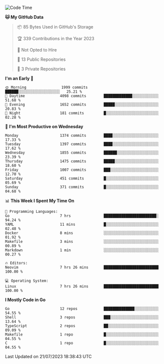 <!--START_SECTION:waka-->
![Code Time](http://img.shields.io/badge/Code%20Time-76%20hrs%2012%20mins-blue)

**🐱 My GitHub Data** 

> 📦 85 Bytes Used in GitHub's Storage 
 > 
> 🏆 339 Contributions in the Year 2023
 > 
> 🚫 Not Opted to Hire
 > 
> 📜 13 Public Repositories 
 > 
> 🔑 3 Private Repositories 
 > 
**I'm an Early 🐤** 

```text
🌞 Morning                1999 commits        ██████░░░░░░░░░░░░░░░░░░░   25.21 % 
🌆 Daytime                4098 commits        █████████████░░░░░░░░░░░░   51.68 % 
🌃 Evening                1652 commits        █████░░░░░░░░░░░░░░░░░░░░   20.83 % 
🌙 Night                  181 commits         █░░░░░░░░░░░░░░░░░░░░░░░░   02.28 % 
```
📅 **I'm Most Productive on Wednesday** 

```text
Monday                   1374 commits        ████░░░░░░░░░░░░░░░░░░░░░   17.33 % 
Tuesday                  1397 commits        ████░░░░░░░░░░░░░░░░░░░░░   17.62 % 
Wednesday                1855 commits        ██████░░░░░░░░░░░░░░░░░░░   23.39 % 
Thursday                 1475 commits        █████░░░░░░░░░░░░░░░░░░░░   18.60 % 
Friday                   1007 commits        ███░░░░░░░░░░░░░░░░░░░░░░   12.70 % 
Saturday                 451 commits         █░░░░░░░░░░░░░░░░░░░░░░░░   05.69 % 
Sunday                   371 commits         █░░░░░░░░░░░░░░░░░░░░░░░░   04.68 % 
```


📊 **This Week I Spent My Time On** 

```text
💬 Programming Languages: 
Go                       7 hrs               ████████████████████████░   94.24 % 
YAML                     11 mins             █░░░░░░░░░░░░░░░░░░░░░░░░   02.48 % 
Docker                   8 mins              ░░░░░░░░░░░░░░░░░░░░░░░░░   01.92 % 
Makefile                 3 mins              ░░░░░░░░░░░░░░░░░░░░░░░░░   00.89 % 
Markdown                 1 min               ░░░░░░░░░░░░░░░░░░░░░░░░░   00.27 % 

🔥 Editors: 
Neovim                   7 hrs 26 mins       █████████████████████████   100.00 % 

💻 Operating System: 
Linux                    7 hrs 26 mins       █████████████████████████   100.00 % 
```

**I Mostly Code in Go** 

```text
Go                       12 repos            ██████████████░░░░░░░░░░░   54.55 % 
Shell                    3 repos             ███░░░░░░░░░░░░░░░░░░░░░░   13.64 % 
TypeScript               2 repos             ██░░░░░░░░░░░░░░░░░░░░░░░   09.09 % 
Makefile                 1 repo              █░░░░░░░░░░░░░░░░░░░░░░░░   04.55 % 
C                        1 repo              █░░░░░░░░░░░░░░░░░░░░░░░░   04.55 % 
```




 Last Updated on 21/07/2023 18:38:43 UTC
<!--END_SECTION:waka-->
